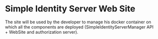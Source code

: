# Simple Identity Server Web Site

The site will be used by the developer to manage his docker container on which all the components are deployed (SimpleIdentityServerManager API + WebSite and authorization server).

